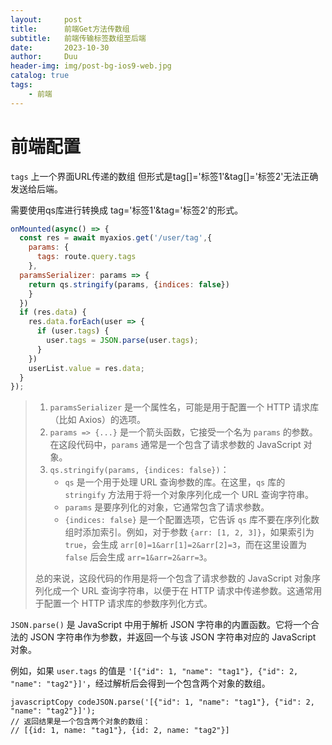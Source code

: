 ```yaml
---
layout:     post
title:      前端Get方法传数组
subtitle:   前端传输标签数组至后端
date:       2023-10-30
author:     Duu
header-img: img/post-bg-ios9-web.jpg
catalog: true
tags:
    - 前端
---
```


#  前端配置

`tags` 上一个界面URL传递的数组  但形式是tag[]='标签1'&tag[]='标签2'无法正确发送给后端。

需要使用qs库进行转换成 tag='标签1'&tag='标签2'的形式。

```js
onMounted(async() => {
  const res = await myaxios.get('/user/tag',{
    params: {
      tags: route.query.tags     
    },
  paramsSerializer: params => {
    return qs.stringify(params, {indices: false})  
    }
  })
  if (res.data) {
    res.data.forEach(user => {
      if (user.tags) {
        user.tags = JSON.parse(user.tags);
      }
    })
    userList.value = res.data;
  }
});
```
> 1. `paramsSerializer` 是一个属性名，可能是用于配置一个 HTTP 请求库（比如 Axios）的选项。
> 2. `params => {...}` 是一个箭头函数，它接受一个名为 `params` 的参数。在这段代码中，`params` 通常是一个包含了请求参数的 JavaScript 对象。
> 3. `qs.stringify(params, {indices: false})`：
>    - `qs` 是一个用于处理 URL 查询参数的库。在这里，`qs` 库的 `stringify` 方法用于将一个对象序列化成一个 URL 查询字符串。
>    - `params` 是要序列化的对象，它通常包含了请求参数。
>    - `{indices: false}` 是一个配置选项，它告诉 `qs` 库不要在序列化数组时添加索引。例如，对于参数 `{arr: [1, 2, 3]}`，如果索引为 `true`，会生成 `arr[0]=1&arr[1]=2&arr[2]=3`，而在这里设置为 `false` 后会生成 `arr=1&arr=2&arr=3`。
>
> 总的来说，这段代码的作用是将一个包含了请求参数的 JavaScript 对象序列化成一个 URL 查询字符串，以便于在 HTTP 请求中传递参数。这通常用于配置一个 HTTP 请求库的参数序列化方式。

`JSON.parse()` 是 JavaScript 中用于解析 JSON 字符串的内置函数。它将一个合法的 JSON 字符串作为参数，并返回一个与该 JSON 字符串对应的 JavaScript 对象。

例如，如果 `user.tags` 的值是 `'[{"id": 1, "name": "tag1"}, {"id": 2, "name": "tag2"}]'`，经过解析后会得到一个包含两个对象的数组。

```
javascriptCopy codeJSON.parse('[{"id": 1, "name": "tag1"}, {"id": 2, "name": "tag2"}]');
// 返回结果是一个包含两个对象的数组：
// [{id: 1, name: "tag1"}, {id: 2, name: "tag2"}]
```



